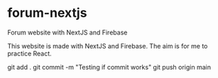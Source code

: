 # forum-nextjs
Forum website with NextJS and Firebase

This website is made with NextJS and Firebase.
The aim is for me to practice React.

git add .
git commit -m "Testing if commit works"
git push origin main